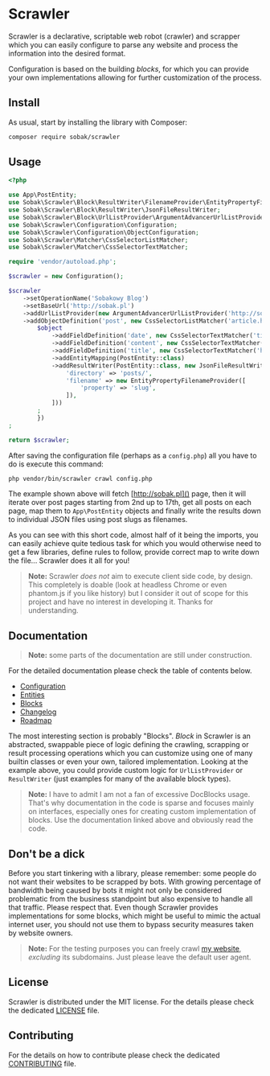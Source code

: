 # Scrawler
Scrawler is a declarative, scriptable web robot (crawler) and scrapper which
you can easily configure to parse any website and process the information into
the desired format.

Configuration is based on the building _blocks_, for which you can provide your
own implementations allowing for further customization of the process.

## Install
As usual, start by installing the library with Composer:

```bash
composer require sobak/scrawler
```

## Usage

```php
<?php

use App\PostEntity;
use Sobak\Scrawler\Block\ResultWriter\FilenameProvider\EntityPropertyFilenameProvider;
use Sobak\Scrawler\Block\ResultWriter\JsonFileResultWriter;
use Sobak\Scrawler\Block\UrlListProvider\ArgumentAdvancerUrlListProvider;
use Sobak\Scrawler\Configuration\Configuration;
use Sobak\Scrawler\Configuration\ObjectConfiguration;
use Sobak\Scrawler\Matcher\CssSelectorListMatcher;
use Sobak\Scrawler\Matcher\CssSelectorTextMatcher;

require 'vendor/autoload.php';

$scrawler = new Configuration();

$scrawler
    ->setOperationName('Sobakowy Blog')
    ->setBaseUrl('http://sobak.pl')
    ->addUrlListProvider(new ArgumentAdvancerUrlListProvider('http://sobak.pl/page/%u', 2, 1, 17))
    ->addObjectDefinition('post', new CssSelectorListMatcher('article.hentry'), function (ObjectConfiguration $object) {
        $object
            ->addFieldDefinition('date', new CssSelectorTextMatcher('time.entry-date'))
            ->addFieldDefinition('content', new CssSelectorTextMatcher('div.entry-content'))
            ->addFieldDefinition('title', new CssSelectorTextMatcher('h1.entry-title'))
            ->addEntityMapping(PostEntity::class)
            ->addResultWriter(PostEntity::class, new JsonFileResultWriter([
                'directory' => 'posts/',
                'filename' => new EntityPropertyFilenameProvider([
                    'property' => 'slug',
                ]),
            ]))
        ;
        })
;

return $scrawler;
```

After saving the configuration file (perhaps as a `config.php`) all you have to
do is execute this command:

```bash
php vendor/bin/scrawler crawl config.php
```

The example shown above will fetch [http://sobak.pl]() page, then it will iterate
over post pages starting from 2nd up to 17th, get all posts on each page, map them
to `App\PostEntity` objects and finally write the results down to individual JSON 
files using post slugs as filenames.

As you can see with this short code, almost half of it being the imports,
you can easily achieve quite tedious task for which you would otherwise need
to get a few libraries, define rules to follow, provide correct map to write
down the file... Scrawler does it all for you!

> **Note:** Scrawler _does not_ aim to execute client side code, by design.
> This completely is doable (look at headless Chrome or even phantom.js if
> you like history) but I consider it out of scope for this project and have
> no interest in developing it. Thanks for understanding.

## Documentation

> **Note:** some parts of the documentation are still under construction.

For the detailed documentation please check the table of contents below.

- [Configuration](docs/configuration.md)
- [Entities](docs/entities.md)
- [Blocks](docs/blocks.md)
- [Changelog](CHANGELOG.md)
- [Roadmap](docs/roadmap.md)

The most interesting section is probably "Blocks". _Block_ in Scrawler is an
abstracted, swappable piece of logic defining the crawling, scrapping or result
processing operations which you can customize using one of many builtin classes
or even your own, tailored implementation. Looking at the example above, you
could provide custom logic for `UrlListProvider` or `ResultWriter` (just
examples for many of the available block types).

> **Note:** I have to admit I am not a fan of excessive DocBlocks usage.
> That's why documentation in the code is sparse and focuses mainly
> on interfaces, especially ones for creating custom implementation
> of blocks. Use the documentation linked above and obviously read the
> code.

## Don't be a dick
Before you start tinkering with a library, please remember: some people do not want
their websites to be scrapped by bots. With growing percentage of bandwidth being
caused by bots it might not only be considered problematic from the business
standpoint but also expensive to handle all that traffic. Please respect that.
Even though Scrawler provides implementations for some blocks, which might be useful
to mimic the actual internet user, you should not use them to bypass security
measures taken by website owners.

> **Note:** For the testing purposes you can freely crawl [my website](http://sobak.pl),
> _excluding_ its subdomains. Just please leave the default user agent.

## License
Scrawler is distributed under the MIT license. For the details please check the
dedicated [LICENSE](LICENSE.md) file.

## Contributing
For the details on how to contribute please check the dedicated
[CONTRIBUTING](CONTRIBUTING.md) file.
